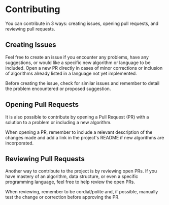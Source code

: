 # Contributing

You can contribute in 3 ways: creating issues, opening pull requests, and reviewing pull requests.
## Creating Issues

Feel free to create an issue if you encounter any problems, have any suggestions, or would like a specific new algorithm or language to be included. Open a new PR directly in cases of minor corrections or inclusion of algorithms already listed in a language not yet implemented.

Before creating the issue, check for similar issues and remember to detail the problem encountered or proposed suggestion.

## Opening Pull Requests

It is also possible to contribute by opening a Pull Request (PR) with a solution to a problem or including a new algorithm.

When opening a PR, remember to include a relevant description of the changes made and add a link in the project's README if new algorithms are incorporated.

## Reviewing Pull Requests

Another way to contribute to the project is by reviewing open PRs. If you have mastery of an algorithm, data structure, or even a specific programming language, feel free to help review the open PRs.

When reviewing, remember to be cordial/polite and, if possible, manually test the change or correction before approving the PR.
